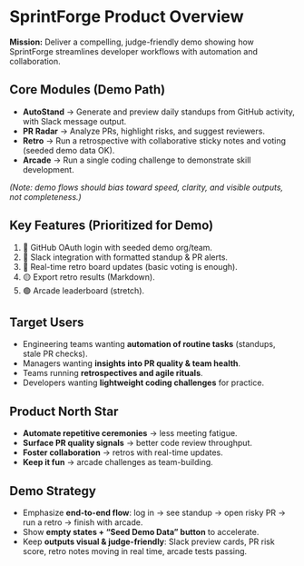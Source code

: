 # SprintForge Product Overview

**Mission:** Deliver a compelling, judge-friendly demo showing how SprintForge streamlines developer workflows with automation and collaboration.

## Core Modules (Demo Path)

- **AutoStand** → Generate and preview daily standups from GitHub activity, with Slack message output.
- **PR Radar** → Analyze PRs, highlight risks, and suggest reviewers.
- **Retro** → Run a retrospective with collaborative sticky notes and voting (seeded demo data OK).
- **Arcade** → Run a single coding challenge to demonstrate skill development.

_(Note: demo flows should bias toward speed, clarity, and visible outputs, not completeness.)_

## Key Features (Prioritized for Demo)

1. 🔑 GitHub OAuth login with seeded demo org/team.
2. 🔑 Slack integration with formatted standup & PR alerts.
3. 🔑 Real-time retro board updates (basic voting is enough).
4. 🟡 Export retro results (Markdown).
5. 🟢 Arcade leaderboard (stretch).

## Target Users

- Engineering teams wanting **automation of routine tasks** (standups, stale PR checks).
- Managers wanting **insights into PR quality & team health**.
- Teams running **retrospectives and agile rituals**.
- Developers wanting **lightweight coding challenges** for practice.

## Product North Star

- **Automate repetitive ceremonies** → less meeting fatigue.
- **Surface PR quality signals** → better code review throughput.
- **Foster collaboration** → retros with real-time updates.
- **Keep it fun** → arcade challenges as team-building.

## Demo Strategy

- Emphasize **end-to-end flow**: log in → see standup → open risky PR → run a retro → finish with arcade.
- Show **empty states + “Seed Demo Data” button** to accelerate.
- Keep **outputs visual & judge-friendly**: Slack preview cards, PR risk score, retro notes moving in real time, arcade tests passing.
